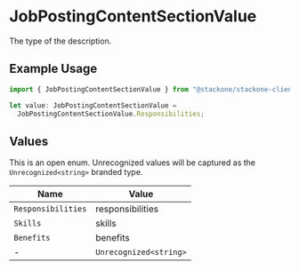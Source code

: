 # JobPostingContentSectionValue

The type of the description.

## Example Usage

```typescript
import { JobPostingContentSectionValue } from "@stackone/stackone-client-ts/sdk/models/shared";

let value: JobPostingContentSectionValue =
  JobPostingContentSectionValue.Responsibilities;
```

## Values

This is an open enum. Unrecognized values will be captured as the `Unrecognized<string>` branded type.

| Name                   | Value                  |
| ---------------------- | ---------------------- |
| `Responsibilities`     | responsibilities       |
| `Skills`               | skills                 |
| `Benefits`             | benefits               |
| -                      | `Unrecognized<string>` |